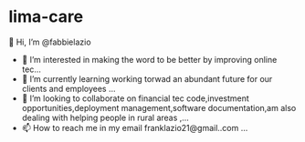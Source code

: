 # lima-care
 👋 Hi, I’m @fabbielazio
- 👀 I’m interested in making the word to be better by improving online tec...
- 🌱 I’m currently learning working torwad an abundant future for our clients and employees  ...
- 💞️ I’m looking to collaborate on financial tec code,investment opportunities,deployment management,software documentation,am also dealing with helping people in rural areas ,...
- 📫 How to reach me in my email franklazio21@gmail..com ...

<!---
fabbielazio/fabbielazio is a ✨ special ✨ repository because its `README.md` (this file) appears on your GitHub profile.
You can click the Preview link to take a look at your changes.
--->

